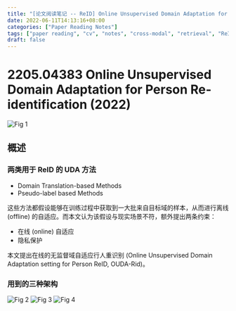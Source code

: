 ```yaml
---
title: "[论文阅读笔记 -- ReID] Online Unsupervised Domain Adaptation for Person Re-identification (2022)"
date: 2022-06-11T14:13:16+08:00
categories: ["Paper Reading Notes"]
tags: ["paper reading", "cv", "notes", "cross-modal", "retrieval", "ReID", "unsupervised"]
draft: false
---
```


# 2205.04383 Online Unsupervised Domain Adaptation for Person Re-identification (2022)

![Fig 1](/images/2022/PRN231/1.png)

## 概述

### 两类用于 ReID 的 UDA 方法
+ Domain Translation-based Methods
+ Pseudo-label based Methods

这些方法都假设能够在训练过程中获取到一大批来自目标域的样本，从而进行离线 (offline) 的自适应。而本文认为该假设与现实场景不符，额外提出两条约束：  
+ 在线 (online) 自适应
+ 隐私保护

本文提出在线的无监督域自适应行人重识别 (Online Unsupervised Domain Adaptation setting for Person ReID, OUDA-Rid)。  

### 用到的三种架构
![Fig 2](/images/2022/PRN231/2.png)
![Fig 3](/images/2022/PRN231/3.png)
![Fig 4](/images/2022/PRN231/4.png)


